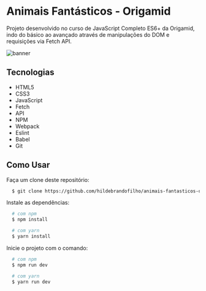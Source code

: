 # Animais Fantásticos - Origamid

Projeto desenvolvido no curso de JavaScript Completo ES6+ da Origamid, indo do básico ao avançado através de manipulações do DOM e requisições via Fetch API.

![banner](https://github.com/hildebrandofilho/animais-fantasticos-origamid/blob/main/readme.gif)

## Tecnologias
- HTML5
- CSS3
- JavaScript
- Fetch
- API
- NPM
- Webpack
- Eslint
- Babel
- Git

## Como Usar
Faça um clone deste repositório:

```sh
  $ git clone https://github.com/hildebrandofilho/animais-fantasticos-origamid.git
```

Instale as dependências:

```sh
  # com npm
  $ npm install

  # com yarn
  $ yarn install
```

Inicie o projeto com o comando:

```sh
  # com npm
  $ npm run dev

  # com yarn
  $ yarn run dev
```
